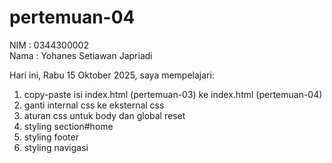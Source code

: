 # pertemuan-04

NIM : 0344300002<br>
Nama : Yohanes Setiawan Japriadi<br>

Hari ini, Rabu 15 Oktober 2025, saya mempelajari:
<ol>
  <li>copy-paste isi index.html (pertemuan-03) ke index.html (pertemuan-04)</li>
  <li>ganti internal css ke eksternal css</li>
  <li>aturan css untuk body dan global reset</li>
  <li>styling section#home</li>
  <li>styling footer</li>
  <li>styling navigasi</li>
</ol>